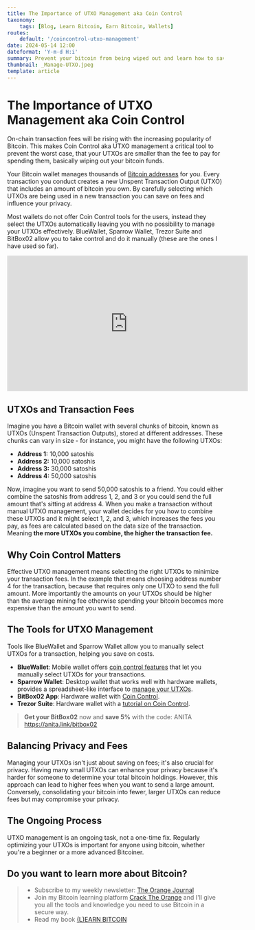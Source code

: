```yaml
---
title: The Importance of UTXO Management aka Coin Control
taxonomy:
    tags: [Blog, Learn Bitcoin, Earn Bitcoin, Wallets]
routes:
    default: '/coincontrol-utxo-management'
date: 2024-05-14 12:00
dateformat: 'Y-m-d H:i'
summary: Prevent your bitcoin from being wiped out and learn how to save on fees with Coin Control aka UTXO management.
thumbnail: _Manage-UTXO.jpeg
template: article
---
```


# The Importance of UTXO Management aka Coin Control
 
On-chain transaction fees will be rising with the increasing popularity of Bitcoin. This makes Coin Control aka UTXO management a critical tool to prevent the worst case, that your UTXOs are smaller than the fee to pay for spending them, basically wiping out your bitcoin funds.

Your Bitcoin wallet manages thousands of [Bitcoin addresses](https://anitaposch.com/bitcoin-address-formats) for you. Every transaction you conduct creates a new Unspent Transaction Output (UTXO) that includes an amount of bitcoin you own. By carefully selecting which UTXOs are being used in a new transaction you can save on fees and influence your privacy. 

Most wallets do not offer Coin Control tools for the users, instead they select the UTXOs automatically leaving you with no possibility to manage your UTXOs effectively. BlueWallet, Sparrow Wallet, Trezor Suite and BitBox02 allow you to take control and do it manually (these are the ones I have used so far). 

<iframe width="560" height="315" src="https://www.youtube.com/embed/whfUJw1Usko" title="YouTube video player" frameborder="0" allow="accelerometer; autoplay; clipboard-write; encrypted-media; gyroscope; picture-in-picture; web-share" allowfullscreen></iframe>

## UTXOs and Transaction Fees
Imagine you have a Bitcoin wallet with several chunks of bitcoin, known as UTXOs (Unspent Transaction Outputs), stored at different addresses. These chunks can vary in size - for instance, you might have the following UTXOs: 

* **Address 1:** 10,000 satoshis
* **Address 2:** 10,000 satoshis
* **Address 3:** 30,000 satoshis
* **Address 4:** 50,000 satoshis

Now, imagine you want to send 50,000 satoshis to a friend. You could either combine the satoshis from address 1, 2, and 3 or you could send the full amount that's sitting at address 4. When you make a transaction without manual UTXO management, your wallet decides for you how to combine these UTXOs and it might select 1, 2, and 3, which increases the fees you pay, as fees are calculated based on the data size of the transaction. Meaning **the more UTXOs you combine, the higher the transaction fee.**

## Why Coin Control Matters
Effective UTXO management means selecting the right UTXOs to minimize your transaction fees. In the example that means choosing address number 4 for the transaction, because that requires only one UTXO to send the full amount. More importantly the amounts on your UTXOs should be higher than the average mining fee otherwise spending your bitcoin becomes more expensive than the amount you want to send. 

## The Tools for UTXO Management
Tools like BlueWallet and Sparrow Wallet allow you to manually select UTXOs for a transaction, helping you save on costs.

* **BlueWallet**: Mobile wallet offers [coin control features](https://bluewallet.io/features/) that let you manually select UTXOs for your transactions. 
* **Sparrow Wallet**: Desktop wallet that works well with hardware wallets, provides a spreadsheet-like interface to [manage your UTXOs](https://sparrowwallet.com/features/).
* **BitBox02 App**: Hardware wallet with [Coin Control](https://shiftcrypto.support/help/en-us/14-privacy/31-how-to-use-coin-control/).
* **Trezor Suite**: Hardware wallet with a [tutorial on Coin Control](https://trezor.io/learn/a/coin-control-in-trezor-suite).

> **Get your BitBox02** now and **save 5%** with the code: ANITA https://anita.link/bitbox02

## Balancing Privacy and Fees
Managing your UTXOs isn't just about saving on fees; it's also crucial for privacy. Having many small UTXOs can enhance your privacy because it's harder for someone to determine your total bitcoin holdings. However, this approach can lead to higher fees when you want to send a large amount. Conversely, consolidating your bitcoin into fewer, larger UTXOs can reduce fees but may compromise your privacy.

## The Ongoing Process
UTXO management is an ongoing task, not a one-time fix. Regularly optimizing your UTXOs is important for anyone using bitcoin, whether you're a beginner or a more advanced Bitcoiner.

## Do you want to learn more about Bitcoin? 

> * Subscribe to my weekly newsletter: [The Orange Journal](https://anita.link/news)
> * Join my Bitcoin learning platform [Crack The Orange](https://cracktheorange.com) and I'll give you all the tools and knowledge you need to use Bitcoin in a secure way.
> * Read my book [(L)EARN BITCOIN](https://learnbitcoin.link/)


